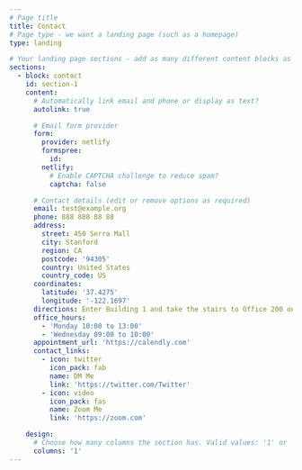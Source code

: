 ```yaml
---
# Page title
title: Contact
# Page type - we want a landing page (such as a homepage)
type: landing

# Your landing page sections - add as many different content blocks as you like
sections:
  - block: contact
    id: section-1
    content:
      # Automatically link email and phone or display as text?
      autolink: true

      # Email form provider
      form:
        provider: netlify
        formspree:
          id:
        netlify:
          # Enable CAPTCHA challenge to reduce spam?
          captcha: false

      # Contact details (edit or remove options as required)
      email: test@example.org
      phone: 888 888 88 88
      address:
        street: 450 Serra Mall
        city: Stanford
        region: CA
        postcode: '94305'
        country: United States
        country_code: US
      coordinates:
        latitude: '37.4275'
        longitude: '-122.1697'
      directions: Enter Building 1 and take the stairs to Office 200 on Floor 2
      office_hours:
        - 'Monday 10:00 to 13:00'
        - 'Wednesday 09:00 to 10:00'
      appointment_url: 'https://calendly.com'
      contact_links:
        - icon: twitter
          icon_pack: fab
          name: DM Me
          link: 'https://twitter.com/Twitter'
        - icon: video
          icon_pack: fas
          name: Zoom Me
          link: 'https://zoom.com'

    design:
      # Choose how many columns the section has. Valid values: '1' or '2'.
      columns: '1'
---
```


